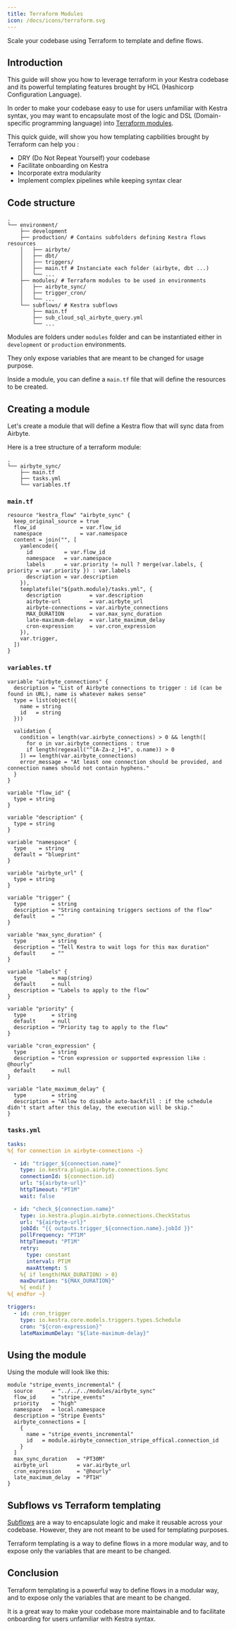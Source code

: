```yaml
---
title: Terraform Modules
icon: /docs/icons/terraform.svg
---
```


Scale your codebase using Terraform to template and define flows.

## Introduction

This guide will show you how to leverage terraform in your Kestra codebase and its powerful templating features brought by HCL (Hashicorp Configuration Language).

In order to make your codebase easy to use for users unfamiliar with Kestra syntax, you may want to encapsulate most of the logic and DSL (Domain-specific programming language) into [Terraform modules](https://developer.hashicorp.com/terraform/language/modules).

This quick guide, will show you how templating capbilities brought by Terraform can help you :

- DRY (Do Not Repeat Yourself) your codebase
- Facilitate onboarding on Kestra
- Incorporate extra modularity
- Implement complex pipelines while keeping syntax clear

## Code structure

```
.
└── environment/
    ├── development
    ├── production/ # Contains subfolders defining Kestra flows resources
    │   ├── airbyte/
    │   ├── dbt/
    │   ├── triggers/
    │   ├── main.tf # Instanciate each folder (airbyte, dbt ...)
    │   └── ...
    ├── modules/ # Terraform modules to be used in environments
    │   ├── airbyte_sync/
    │   ├── trigger_cron/
    │   └── ...
    └── subflows/ # Kestra subflows
        ├── main.tf
        ├── sub_cloud_sql_airbyte_query.yml
        └── ...
```

Modules are folders under `modules` folder and can be instantiated either in `development` or `production` environments.

They only expose variables that are meant to be changed for usage purpose.

Inside a module, you can define a `main.tf` file that will define the resources to be created.

## Creating a module

Let's create a module that will define a Kestra flow that will sync data from Airbyte.

Here is a tree structure of a terraform module:

```
.
└── airbyte_sync/
    ├── main.tf
    ├── tasks.yml
    └── variables.tf
```

### `main.tf`

```hcl
resource "kestra_flow" "airbyte_sync" {
  keep_original_source = true
  flow_id              = var.flow_id
  namespace            = var.namespace
  content = join("", [
    yamlencode({
      id          = var.flow_id
      namespace   = var.namespace
      labels      = var.priority != null ? merge(var.labels, { priority = var.priority }) : var.labels
      description = var.description
    }),
    templatefile("${path.module}/tasks.yml", {
      description         = var.description
      airbyte-url         = var.airbyte_url
      airbyte-connections = var.airbyte_connections
      MAX_DURATION        = var.max_sync_duration
      late-maximum-delay  = var.late_maximum_delay
      cron-expression     = var.cron_expression
    }),
    var.trigger,
  ])
}
```

### `variables.tf`

```hcl
variable "airbyte_connections" {
  description = "List of Airbyte connections to trigger : id (can be found in URL), name is whatever makes sense"
  type = list(object({
    name = string
    id   = string
  }))

  validation {
    condition = length(var.airbyte_connections) > 0 && length([
      for o in var.airbyte_connections : true
      if length(regexall("^[A-Za-z_]+$", o.name)) > 0
    ]) == length(var.airbyte_connections)
    error_message = "At least one connection should be provided, and connection names should not contain hyphens."
  }
}

variable "flow_id" {
  type = string
}

variable "description" {
  type = string
}

variable "namespace" {
  type    = string
  default = "blueprint"
}

variable "airbyte_url" {
  type = string
}

variable "trigger" {
  type        = string
  description = "String containing triggers sections of the flow"
  default     = ""
}

variable "max_sync_duration" {
  type        = string
  description = "Tell Kestra to wait logs for this max duration"
  default     = ""
}

variable "labels" {
  type        = map(string)
  default     = null
  description = "Labels to apply to the flow"
}

variable "priority" {
  type        = string
  default     = null
  description = "Priority tag to apply to the flow"
}

variable "cron_expression" {
  type        = string
  description = "Cron expression or supported expression like : @hourly"
  default     = null
}

variable "late_maximum_delay" {
  type        = string
  description = "Allow to disable auto-backfill : if the schedule didn't start after this delay, the execution will be skip."
}
```


### `tasks.yml`

```yaml
tasks:
%{ for connection in airbyte-connections ~}

  - id: "trigger_${connection.name}"
    type: io.kestra.plugin.airbyte.connections.Sync
    connectionId: ${connection.id}
    url: "${airbyte-url}"
    httpTimeout: "PT1M"
    wait: false

  - id: "check_${connection.name}"
    type: io.kestra.plugin.airbyte.connections.CheckStatus
    url: "${airbyte-url}"
    jobId: "{{ outputs.trigger_${connection.name}.jobId }}"
    pollFrequency: "PT1M"
    httpTimeout: "PT1M"
    retry:
      type: constant
      interval: PT1M
      maxAttempt: 5
    %{ if length(MAX_DURATION) > 0}
    maxDuration: "${MAX_DURATION}"
    %{ endif }
%{ endfor ~}

triggers:
  - id: cron_trigger
    type: io.kestra.core.models.triggers.types.Schedule
    cron: "${cron-expression}"
    lateMaximumDelay: "${late-maximum-delay}"
```

## Using the module

Using the module will look like this:

```hcl
module "stripe_events_incremental" {
  source      = "../../../modules/airbyte_sync"
  flow_id     = "stripe_events"
  priority    = "high"
  namespace   = local.namespace
  description = "Stripe Events"
  airbyte_connections = [
    {
      name = "stripe_events_incremental"
      id   = module.airbyte_connection_stripe_offical.connection_id
    }
  ]
  max_sync_duration   = "PT30M"
  airbyte_url         = var.airbyte_url
  cron_expression     = "@hourly"
  late_maximum_delay  = "PT1H"
}
```

## Subflows vs Terraform templating

[Subflows](../04.workflow-components/10.subflows.md) are a way to encapsulate logic and make it reusable across your codebase. However, they are not meant to be used for templating purposes.

Terraform templating is a way to define flows in a more modular way, and to expose only the variables that are meant to be changed.

## Conclusion

Terraform templating is a powerful way to define flows in a modular way, and to expose only the variables that are meant to be changed.

It is a great way to make your codebase more maintainable and to facilitate onboarding for users unfamiliar with Kestra syntax.
